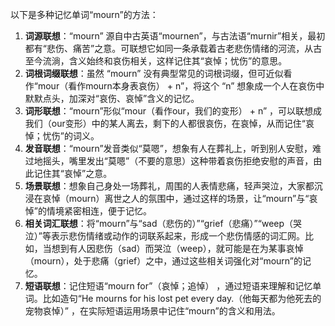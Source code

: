 以下是多种记忆单词“mourn”的方法：
1. **词源联想**：“mourn” 源自中古英语“mournen”，与古法语“murnir”相关，最初都有“悲伤、痛苦”之意。可联想它如同一条承载着古老悲伤情绪的河流，从古至今流淌，含义始终和哀伤相关，这样记住其“哀悼；忧伤”的意思。
2. **词根词缀联想**：虽然 “mourn” 没有典型常见的词根词缀，但可近似看作“mour（看作mourn本身表哀伤） + n”，将这个 “n” 想象成一个人在哀伤中默默点头，加深对“哀伤、哀悼”含义的记忆。
3. **词形联想**：“mourn”形似“mour（看作our，我们的变形） + n” ，可以联想成我们（our变形）中的某人离去，剩下的人都很哀伤，在哀悼，从而记住“哀悼；忧伤”的词义。
4. **发音联想**：“mourn”发音类似“莫嗯”，想象有人在葬礼上，听到别人安慰，难过地摇头，嘴里发出“莫嗯”（不要的意思）这种带着哀伤拒绝安慰的声音，由此记住其“哀悼”之意。
5. **场景联想**：想象自己身处一场葬礼，周围的人表情悲痛，轻声哭泣，大家都沉浸在哀悼（mourn）离世之人的氛围中，通过这样的场景，让“mourn”与“哀悼”的情境紧密相连，便于记忆。
6. **相关词汇联想**：将“mourn”与“sad（悲伤的）”“grief（悲痛）”“weep（哭泣）”等表示悲伤情绪或动作的词联系起来，形成一个悲伤情感的词汇网。比如，当想到有人因悲伤（sad）而哭泣（weep），就可能是在为某事哀悼（mourn），处于悲痛（grief）之中，通过这些相关词强化对“mourn”的记忆。
7. **短语联想**：记住短语“mourn for”（哀悼；追悼） ，通过短语来理解和记忆单词。比如造句“He mourns for his lost pet every day.（他每天都为他死去的宠物哀悼）” ，在实际短语运用场景中记住“mourn”的含义和用法。 